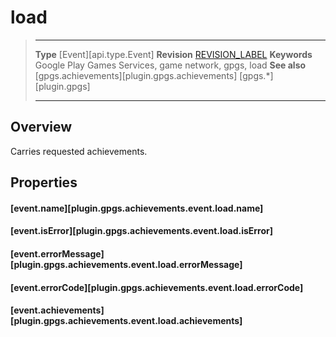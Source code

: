# load

> --------------------- ------------------------------------------------------------------------------------------
> __Type__              [Event][api.type.Event]
> __Revision__          [REVISION_LABEL](REVISION_URL)
> __Keywords__          Google Play Games Services, game network, gpgs, load
> __See also__          [gpgs.achievements][plugin.gpgs.achievements]
>                       [gpgs.*][plugin.gpgs]
> --------------------- ------------------------------------------------------------------------------------------

## Overview

Carries requested achievements.

## Properties

#### [event.name][plugin.gpgs.achievements.event.load.name]

#### [event.isError][plugin.gpgs.achievements.event.load.isError]

#### [event.errorMessage][plugin.gpgs.achievements.event.load.errorMessage]

#### [event.errorCode][plugin.gpgs.achievements.event.load.errorCode]

#### [event.achievements][plugin.gpgs.achievements.event.load.achievements]